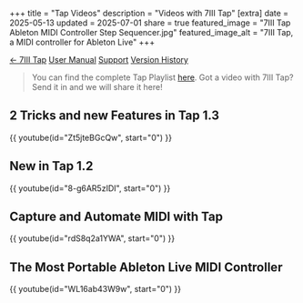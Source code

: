 +++
title = "Tap Videos"
description = "Videos with 7III Tap"
[extra]
date = 2025-05-13
updated = 2025-07-01
share = true
featured_image = "7III Tap Ableton MIDI Controller Step Sequencer.jpg"
featured_image_alt = "7III Tap, a MIDI controller for Ableton Live"
+++

<a href="/tap" class="btn" id="yellowButton">← 7III Tap</a> <a href="/tap/manual" class="btn" id="yellowButton">User Manual</a> <a href="/tap/support" class="btn" id="yellowButton">Support</a> <a href="/tap/history" class="btn" id="yellowButton">Version History</a>

>You can find the complete Tap Playlist [here](https://youtube.com/playlist?list=PLcN8qnz0I9JhlHCpBz7QITk3D2pSIf0Qo&si=44xqGsoMvxHOu0Pp).
>Got a video with 7III Tap? Send it in and we will share it here!
## 2 Tricks and new Features in Tap 1.3
{{ youtube(id="Zt5jteBGcQw", start="0") }}

## New in Tap 1.2
{{ youtube(id="8-g6AR5zIDI", start="0") }}

## Capture and Automate MIDI with Tap
{{ youtube(id="rdS8q2a1YWA", start="0") }}

## The Most Portable Ableton Live MIDI Controller
{{ youtube(id="WL16ab43W9w", start="0") }}